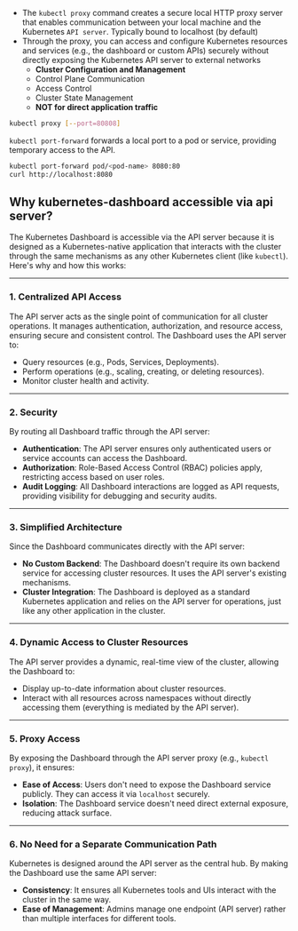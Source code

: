 - The `kubectl proxy` command creates a secure local HTTP proxy server that enables communication between your local machine and the Kubernetes `API server`. Typically bound to localhost (by default)
- Through the proxy, you can access and configure Kubernetes resources and services (e.g., the dashboard or custom APIs) securely without directly exposing the Kubernetes API server to external networks
  - **Cluster Configuration and Management**
  - Control Plane Communication
  - Access Control
  - Cluster State Management
  - **NOT for direct application traffic**
```bash
kubectl proxy [--port=80808]
```

`kubectl port-forward` forwards a local port to a pod or service, providing temporary access to the API.
```bash
kubectl port-forward pod/<pod-name> 8080:80
curl http://localhost:8080
```

## Why kubernetes-dashboard accessible via api server?

The Kubernetes Dashboard is accessible via the API server because it is designed as a Kubernetes-native application that interacts with the cluster through the same mechanisms as any other Kubernetes client (like `kubectl`). Here's why and how this works:

---

### **1. Centralized API Access**
The API server acts as the single point of communication for all cluster operations. It manages authentication, authorization, and resource access, ensuring secure and consistent control. The Dashboard uses the API server to:
- Query resources (e.g., Pods, Services, Deployments).
- Perform operations (e.g., scaling, creating, or deleting resources).
- Monitor cluster health and activity.

---

### **2. Security**
By routing all Dashboard traffic through the API server:
- **Authentication**: The API server ensures only authenticated users or service accounts can access the Dashboard.
- **Authorization**: Role-Based Access Control (RBAC) policies apply, restricting access based on user roles.
- **Audit Logging**: All Dashboard interactions are logged as API requests, providing visibility for debugging and security audits.

---

### **3. Simplified Architecture**
Since the Dashboard communicates directly with the API server:
- **No Custom Backend**: The Dashboard doesn't require its own backend service for accessing cluster resources. It uses the API server's existing mechanisms.
- **Cluster Integration**: The Dashboard is deployed as a standard Kubernetes application and relies on the API server for operations, just like any other application in the cluster.

---

### **4. Dynamic Access to Cluster Resources**
The API server provides a dynamic, real-time view of the cluster, allowing the Dashboard to:
- Display up-to-date information about cluster resources.
- Interact with all resources across namespaces without directly accessing them (everything is mediated by the API server).

---

### **5. Proxy Access**
By exposing the Dashboard through the API server proxy (e.g., `kubectl proxy`), it ensures:
- **Ease of Access**: Users don't need to expose the Dashboard service publicly. They can access it via `localhost` securely.
- **Isolation**: The Dashboard service doesn't need direct external exposure, reducing attack surface.

---

### **6. No Need for a Separate Communication Path**
Kubernetes is designed around the API server as the central hub. By making the Dashboard use the same API server:
- **Consistency**: It ensures all Kubernetes tools and UIs interact with the cluster in the same way.
- **Ease of Management**: Admins manage one endpoint (API server) rather than multiple interfaces for different tools.
